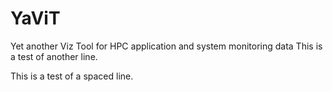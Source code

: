 # YaViT
Yet another Viz Tool for HPC application and system monitoring data
This is a test of another line.

This is a test of a spaced line.

